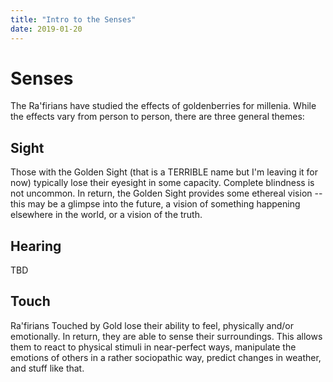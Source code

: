 ```yaml
---
title: "Intro to the Senses"
date: 2019-01-20
---
```

# Senses
The Ra'firians have studied the effects of goldenberries for millenia. While the effects vary from person to person, there are three general themes:

## Sight
Those with the Golden Sight (that is a TERRIBLE name but I'm leaving it for now) typically lose their eyesight in some capacity. Complete blindness is not uncommon. In return, the Golden Sight provides some ethereal vision -- this may be a glimpse into the future, a vision of something happening elsewhere in the world, or a vision of the truth.

## Hearing
TBD

## Touch
Ra'firians Touched by Gold lose their ability to feel, physically and/or emotionally. In return, they are able to sense their surroundings. This allows them to react to physical stimuli in near-perfect ways, manipulate the emotions of others in a rather sociopathic way, predict changes in weather, and stuff like that.
